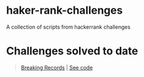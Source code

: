 # haker-rank-challenges

A collection of scripts from hackerrank challenges

# Challenges solved to date

> [Breaking Records](https://www.hackerrank.com/challenges/breaking-best-and-worst-records/problem) | [See code](Breaking%20the%20records/breaking_records.rb)
